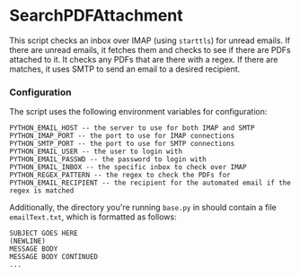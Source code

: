 # SearchPDFAttachment
This script checks an inbox over IMAP (using `starttls`) for unread emails.
If there are unread emails, it fetches them and checks to see if there are PDFs attached to it.
It checks any PDFs that are there with a regex. If there are matches, it uses SMTP to send an email to a desired recipient.

### Configuration
The script uses the following environment variables for configuration:

    PYTHON_EMAIL_HOST -- the server to use for both IMAP and SMTP
    PYTHON_IMAP_PORT -- the port to use for IMAP connections
    PYTHON_SMTP_PORT -- the port to use for SMTP connections
    PYTHON_EMAIL_USER -- the user to login with
    PYTHON_EMAIL_PASSWD -- the password to login with
    PYTHON_EMAIL_INBOX -- the specific inbox to check over IMAP
    PYTHON_REGEX_PATTERN -- the regex to check the PDFs for
    PYTHON_EMAIL_RECIPIENT -- the recipient for the automated email if the regex is matched
    
Additionally, the directory you're running `base.py` in should contain a file `emailText.txt`, which is formatted as follows:

    SUBJECT GOES HERE
    (NEWLINE)
    MESSAGE BODY
    MESSAGE BODY CONTINUED
    ...

